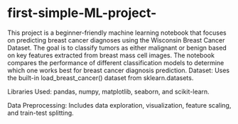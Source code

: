 # first-simple-ML-project-
This project is a beginner-friendly machine learning notebook that focuses on predicting breast cancer diagnoses using the Wisconsin Breast Cancer Dataset. The goal is to classify tumors as either malignant or benign based on key features extracted from breast mass cell images.
The notebook compares the performance of different classification models to determine which one works best for breast cancer diagnosis prediction.
Dataset: Uses the built-in load_breast_cancer() dataset from sklearn.datasets.

Libraries Used: pandas, numpy, matplotlib, seaborn, and scikit-learn.

Data Preprocessing: Includes data exploration, visualization, feature scaling, and train-test splitting.

